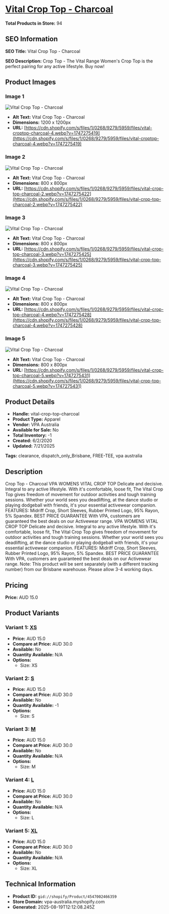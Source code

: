 # [Vital Crop Top - Charcoal](https://vpa-australia.myshopify.com/products/vital-crop-top-charcoal)

**Total Products in Store:** 94

## SEO Information

**SEO Title:** Vital Crop Top - Charcoal

**SEO Description:** Crop Top - The Vital Range Women's Crop Top is the perfect pairing for any active lifestyle. Buy now!

## Product Images

### Image 1
![Vital Crop Top - Charcoal](https://cdn.shopify.com/s/files/1/0268/9279/5959/files/vital-croptop-charcoal-4.webp?v=1747275419)

- **Alt Text:** Vital Crop Top - Charcoal
- **Dimensions:** 1200 x 1200px
- **URL:** [https://cdn.shopify.com/s/files/1/0268/9279/5959/files/vital-croptop-charcoal-4.webp?v=1747275419](https://cdn.shopify.com/s/files/1/0268/9279/5959/files/vital-croptop-charcoal-4.webp?v=1747275419)

### Image 2
![Vital Crop Top - Charcoal](https://cdn.shopify.com/s/files/1/0268/9279/5959/files/vital-crop-top-charcoal-2.webp?v=1747275422)

- **Alt Text:** Vital Crop Top - Charcoal
- **Dimensions:** 800 x 800px
- **URL:** [https://cdn.shopify.com/s/files/1/0268/9279/5959/files/vital-crop-top-charcoal-2.webp?v=1747275422](https://cdn.shopify.com/s/files/1/0268/9279/5959/files/vital-crop-top-charcoal-2.webp?v=1747275422)

### Image 3
![Vital Crop Top - Charcoal](https://cdn.shopify.com/s/files/1/0268/9279/5959/files/vital-crop-top-charcoal-3.webp?v=1747275425)

- **Alt Text:** Vital Crop Top - Charcoal
- **Dimensions:** 800 x 800px
- **URL:** [https://cdn.shopify.com/s/files/1/0268/9279/5959/files/vital-crop-top-charcoal-3.webp?v=1747275425](https://cdn.shopify.com/s/files/1/0268/9279/5959/files/vital-crop-top-charcoal-3.webp?v=1747275425)

### Image 4
![Vital Crop Top - Charcoal](https://cdn.shopify.com/s/files/1/0268/9279/5959/files/vital-crop-top-charcoal-4.webp?v=1747275428)

- **Alt Text:** Vital Crop Top - Charcoal
- **Dimensions:** 800 x 800px
- **URL:** [https://cdn.shopify.com/s/files/1/0268/9279/5959/files/vital-crop-top-charcoal-4.webp?v=1747275428](https://cdn.shopify.com/s/files/1/0268/9279/5959/files/vital-crop-top-charcoal-4.webp?v=1747275428)

### Image 5
![Vital Crop Top - Charcoal](https://cdn.shopify.com/s/files/1/0268/9279/5959/files/vital-crop-top-charcoal-5.webp?v=1747275431)

- **Alt Text:** Vital Crop Top - Charcoal
- **Dimensions:** 800 x 800px
- **URL:** [https://cdn.shopify.com/s/files/1/0268/9279/5959/files/vital-crop-top-charcoal-5.webp?v=1747275431](https://cdn.shopify.com/s/files/1/0268/9279/5959/files/vital-crop-top-charcoal-5.webp?v=1747275431)

## Product Details

- **Handle:** vital-crop-top-charcoal
- **Product Type:** Apparel
- **Vendor:** VPA Australia
- **Available for Sale:** No
- **Total Inventory:** -1
- **Created:** 6/2/2020
- **Updated:** 7/21/2025

**Tags:** clearance, dispatch_only_Brisbane, FREE-TEE, vpa australia

## Description

Crop Top - Charcoal VPA WOMENS VITAL CROP TOP Delicate and decisive. Integral to any active lifestyle. With it's comfortable, loose fit, The Vital Crop Top gives freedom of movement for outdoor activities and tough training sessions. Whether your world sees you deadlifting, at the dance studio or playing dodgeball with friends, it's your essential activewear companion. FEATURES: Midriff Crop, Short Sleeves, Rubber Printed Logo, 95% Rayon, 5% Spandex. BEST PRICE GUARANTEE With VPA, customers are guaranteed the best deals on our Activewear range. VPA WOMENS VITAL CROP TOP Delicate and decisive. Integral to any active lifestyle. With it's comfortable, loose fit, The Vital Crop Top gives freedom of movement for outdoor activities and tough training sessions. Whether your world sees you deadlifting, at the dance studio or playing dodgeball with friends, it's your essential activewear companion. FEATURES: Midriff Crop, Short Sleeves, Rubber Printed Logo, 95% Rayon, 5% Spandex. BEST PRICE GUARANTEE With VPA, customers are guaranteed the best deals on our Activewear range. Note: This product will be sent separately (with a different tracking number) from our Brisbane warehouse. Please allow 3-4 working days.

## Pricing

**Price:** AUD 15.0

## Product Variants

### Variant 1: [XS](https://vpa-australia.myshopify.com/products/vital-crop-top-charcoal)

- **Price:** AUD 15.0
- **Compare at Price:** AUD 30.0
- **Available:** No
- **Quantity Available:** N/A
- **Options:**
  - Size: XS

### Variant 2: [S](https://vpa-australia.myshopify.com/products/vital-crop-top-charcoal)

- **Price:** AUD 15.0
- **Compare at Price:** AUD 30.0
- **Available:** No
- **Quantity Available:** -1
- **Options:**
  - Size: S

### Variant 3: [M](https://vpa-australia.myshopify.com/products/vital-crop-top-charcoal)

- **Price:** AUD 15.0
- **Compare at Price:** AUD 30.0
- **Available:** No
- **Quantity Available:** N/A
- **Options:**
  - Size: M

### Variant 4: [L](https://vpa-australia.myshopify.com/products/vital-crop-top-charcoal)

- **Price:** AUD 15.0
- **Compare at Price:** AUD 30.0
- **Available:** No
- **Quantity Available:** N/A
- **Options:**
  - Size: L

### Variant 5: [XL](https://vpa-australia.myshopify.com/products/vital-crop-top-charcoal)

- **Price:** AUD 15.0
- **Compare at Price:** AUD 30.0
- **Available:** No
- **Quantity Available:** N/A
- **Options:**
  - Size: XL

## Technical Information

- **Product ID:** `gid://shopify/Product/4547002466359`
- **Store Domain:** vpa-australia.myshopify.com
- **Generated:** 2025-08-19T12:12:08.245Z

